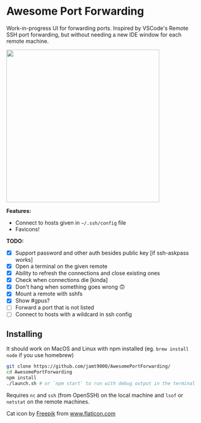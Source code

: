 # Awesome Port Forwarding

Work-in-progress UI for forwarding ports. Inspired by VSCode's Remote SSH port forwarding, but without needing a new IDE window for each remote machine.

<img src="https://i.imgur.com/7xIasX8.png" width=400>

**Features:**

* Connect to hosts given in `~/.ssh/config` file
* Favicons!

**TODO:**

- [x] Support password and other auth besides public key [if ssh-askpass works]
- [x] Open a terminal on the given remote
- [x] Ability to refresh the connections and close existing ones
- [x] Check when connections die [kinda]
- [x] Don't hang when something goes wrong 🙃
- [x] Mount a remote with sshfs
- [x] Show #gpus?
- [ ] Forward a port that is not listed
- [ ] Connect to hosts with a wildcard in ssh config

## Installing

It should work on MacOS and Linux with npm installed (eg. `brew install node` if you use homebrew)

```sh
git clone https://github.com/jamt9000/AwesomePortForwarding/
cd AwesomePortForwarding
npm install
./launch.sh # or `npm start` to run with debug output in the terminal
```

Requires `nc` and `ssh` (from OpenSSH) on the local machine and `lsof` or `netstat` on the remote machines.



Cat icon by <a href="http://www.freepik.com/" title="Freepik">Freepik</a> from <a href="https://www.flaticon.com/free-icon/cat_616596" title="Flaticon">www.flaticon.com</a>
